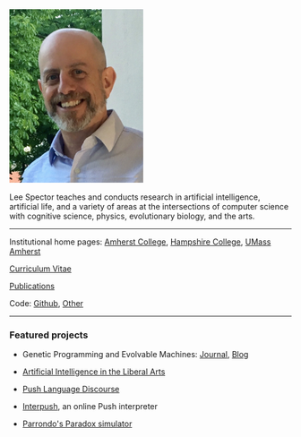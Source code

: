 

<img src="lee-head-20190730.jpg" width="239" height="310" />

Lee Spector teaches and conducts research in artificial intelligence, artificial life, and a variety of areas at the intersections of computer science with cognitive science, physics, evolutionary biology, and the arts. 

---

Institutional home pages: [Amherst College](https://www.amherst.edu/people/facstaff/lspector), [Hampshire College](http://faculty.hampshire.edu/lspector/), [UMass Amherst](https://www.cics.umass.edu/faculty/directory/spector_lee)

[Curriculum Vitae](spector-cv-20210726.pdf)

[Publications](publications.md)

Code: [Github](https://github.com/lspector), [Other](https://faculty.hampshire.edu/lspector/code.html)

---



### Featured projects

- Genetic Programming and Evolvable Machines: [Journal](https://www.springer.com/journal/10710), [Blog](https://gpemjournal.blogspot.com)

- [Artificial Intelligence in the Liberal Arts](https://liberal-arts.ai)

- [Push Language Discourse](https://discourse.pushlanguage.org/)

- [Interpush](https://lspector.github.io/interpush/), an online Push interpreter

- [Parrondo's Paradox simulator](https://lspector.people.amherst.edu/parrondos-paradox)

